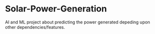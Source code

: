 # Solar-Power-Generation
AI and ML project about predicting the power generated depeding upon other dependencies/features.
